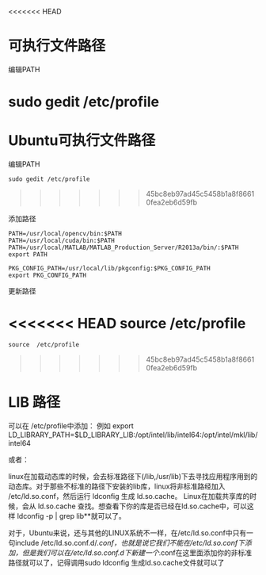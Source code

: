 <<<<<<< HEAD
# 可执行文件路径

编辑PATH

sudo gedit /etc/profile 
=======
# Ubuntu可执行文件路径

编辑PATH

	sudo gedit /etc/profile 
>>>>>>> 45bc8eb97ad45c5458b1a8f86610fea2eb6d59fb

添加路径

	PATH=/usr/local/opencv/bin:$PATH
	PATH=/usr/local/cuda/bin:$PATH
	PATH=/usr/local/MATLAB/MATLAB_Production_Server/R2013a/bin/:$PATH
	export PATH

	PKG_CONFIG_PATH=/usr/local/lib/pkgconfig:$PKG_CONFIG_PATH
	export PKG_CONFIG_PATH

更新路径

<<<<<<< HEAD
source  /etc/profile
=======
	source  /etc/profile
>>>>>>> 45bc8eb97ad45c5458b1a8f86610fea2eb6d59fb

# LIB 路径

可以在 /etc/profile中添加： 例如 export LD_LIBRARY_PATH=$LD_LIBRARY_LIB:/opt/intel/lib/intel64:/opt/intel/mkl/lib/intel64

或者：

linux在加载动态库的时候，会去标准路径下(/lib,/usr/lib)下去寻找应用程序用到的动态库。对于那些不标准的路径下安装的lib库，linux将非标准路经加入 /etc/ld.so.conf，然后运行 ldconfig 生成 ld.so.cache。 Linux在加载共享库的时候，会从 ld.so.cache 查找。想查看下你的库是否已经在ld.so.cache中，可以这样 ldconfig -p | grep lib**就可以了。

对于，Ubuntu来说，还与其他的LINUX系统不一样，在/etc/ld.so.conf中只有一句include /etc/ld.so.conf.d/*.conf，也就是说它我们不能在/etc/ld.so.conf下添加，但是我们可以在/etc/ld.so.conf.d下新建一个*.conf在这里面添加你的非标准路径就可以了，记得调用sudo ldconfig 生成ld.so.cache文件就可以了